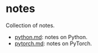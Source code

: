 # notes

Collection of notes.

- [python.md](python.md): notes on Python.
- [pytorch.md](pytorch.md): notes on PyTorch.
